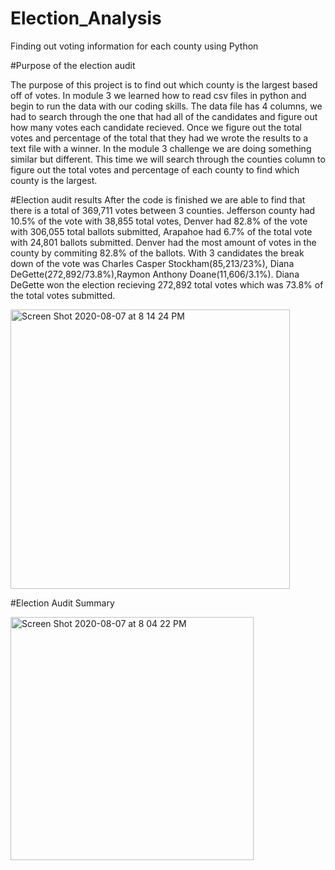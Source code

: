 # Election_Analysis
Finding out voting information for each county using Python

#Purpose of the election audit

The purpose of this project is to find out which county is the largest based off of votes. In module 3 we learned how to read csv files in python and begin to run the data with our coding skills. The data file has 4 columns, we had to search through the one that had all of the candidates and figure out how many votes each candidate recieved. Once we figure out the total votes and percentage of the total that they had we wrote the results to a text file with a winner. In the module 3 challenge we are doing something similar but different. This time we will search through the counties column to figure out the total votes and percentage of each county to find which county is the largest.

#Election audit results
After the code is finished we are able to find that there is a total of 369,711 votes between 3 counties. Jefferson county had 10.5% of the vote with 38,855 total votes, Denver had 82.8% of the vote with 306,055 total ballots submitted, Arapahoe had 6.7% of the total vote with 24,801 ballots submitted. Denver had the most amount of votes in the county by commiting 82.8% of the ballots. With 3 candidates the break down of the vote was Charles Casper Stockham(85,213/23%), Diana DeGette(272,892/73.8%),Raymon Anthony Doane(11,606/3.1%). Diana DeGette won the election recieving 272,892 total votes which was 73.8% of the total votes submitted.

<img width="447" alt="Screen Shot 2020-08-07 at 8 14 24 PM" src="https://user-images.githubusercontent.com/67278193/89697573-b9d65600-d8ea-11ea-9159-2a67c356ea61.png">

#Election Audit Summary

<img width="389" alt="Screen Shot 2020-08-07 at 8 04 22 PM" src="https://user-images.githubusercontent.com/67278193/89697251-5a2b7b00-d8e9-11ea-8552-337c24a54f22.png">

